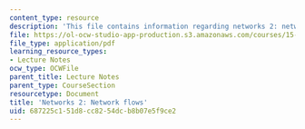 ```yaml
---
content_type: resource
description: 'This file contains information regarding networks 2: network flows.'
file: https://ol-ocw-studio-app-production.s3.amazonaws.com/courses/15-053-optimization-methods-in-management-science-spring-2013/687225c151d8cc8254dcb8b07e5f9ce2_MIT15_053S13_lec16.pdf
file_type: application/pdf
learning_resource_types:
- Lecture Notes
ocw_type: OCWFile
parent_title: Lecture Notes
parent_type: CourseSection
resourcetype: Document
title: 'Networks 2: Network flows'
uid: 687225c1-51d8-cc82-54dc-b8b07e5f9ce2
---
```

